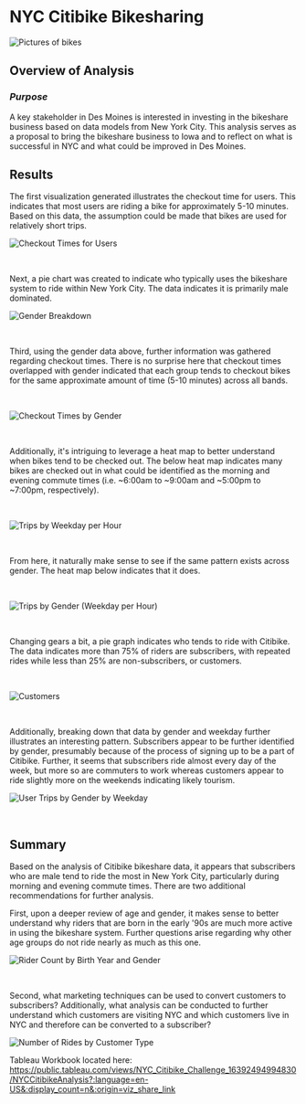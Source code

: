 # NYC Citibike Bikesharing

![Pictures of bikes](https://miro.medium.com/max/4096/1*GJ45uUnc49T-D5LdYn7CfQ.jpeg)

## **Overview of Analysis**

### ***Purpose***
A key stakeholder in Des Moines is interested in investing in the bikeshare business based on data models from New York City. This analysis serves as a proposal to bring the bikeshare business to Iowa and to reflect on what is successful in NYC and what could be improved in Des Moines.


## **Results**

The first visualization generated illustrates the checkout time for users. This indicates that most users are riding a bike for approximately 5-10 minutes. Based on this data, the assumption could be made that bikes are used for relatively short trips.

![Checkout Times for Users](https://user-images.githubusercontent.com/87885677/145687463-a14e3f9d-2b6f-48e0-a758-28641b1f0900.png)

<br>

Next, a pie chart was created to indicate who typically uses the bikeshare system to ride within New York City. The data indicates it is primarily male dominated.

![Gender Breakdown](https://user-images.githubusercontent.com/87885677/145687470-55278e07-6a69-48f9-835e-96d031e6c0ee.png)

<br>

Third, using the gender data above, further information was gathered regarding checkout times. There is no surprise here that checkout times overlapped with gender indicated that each group tends to checkout bikes for the same approximate amount of time (5-10 minutes) across all bands.

<br>

![Checkout Times by Gender](https://user-images.githubusercontent.com/87885677/145687503-e9ca2d59-6777-4791-a6f9-87ae8daf515f.png)

<br>

Additionally, it's intriguing to leverage a heat map to better understand when bikes tend to be checked out. The below heat map indicates many bikes are checked out in what could be identified as the morning and evening commute times (i.e. ~6:00am to ~9:00am and ~5:00pm to ~7:00pm, respectively).

<br>

![Trips by Weekday per Hour](https://user-images.githubusercontent.com/87885677/145687509-b7141442-6a84-4c62-b9c7-262c735e8fdf.png)

<br>

From here, it naturally make sense to see if the same pattern exists across gender. The heat map below indicates that it does.

<br>

![Trips by Gender (Weekday per Hour)](https://user-images.githubusercontent.com/87885677/145687512-2021db9c-db1d-49ba-ba1a-d37f733f427d.png)

<br>

Changing gears a bit, a pie graph indicates who tends to ride with Citibike. The data indicates more than 75% of riders are subscribers, with repeated rides while less than 25% are non-subscribers, or customers.

<br>

![Customers](https://user-images.githubusercontent.com/87885677/145687515-06891b03-ccfe-499c-ac9a-112aa33ec03c.png)

<br>

Additionally, breaking down that data by gender and weekday further illustrates an interesting pattern. Subscribers appear to be further identified by gender, presumably because of the process of signing up to be a part of Citibike. Further, it seems that subscribers ride almost every day of the week, but more so are commuters to work whereas customers appear to ride slightly more on the weekends indicating likely tourism.
<br>

![User Trips by Gender by Weekday](https://user-images.githubusercontent.com/87885677/145687517-42e317de-1852-43ee-99fe-de17c122734c.png)

<br>

## **Summary**

Based on the analysis of Citibike bikeshare data, it appears that subscribers who are male tend to ride the most in New York City, particularly during morning and evening commute times. There are two additional recommendations for further analysis. 

First, upon a deeper review of age and gender, it makes sense to better understand why riders that are born in the early '90s are much more active in using the bikeshare system. Further questions arise regarding why other age groups do not ride nearly as much as this one.

![Rider Count by Birth Year and Gender](https://user-images.githubusercontent.com/87885677/145687519-1c24d3b1-3f20-4d2a-be52-fd63d4a674b2.png)

<br>

Second, what marketing techniques can be used to convert customers to subscribers? Additionally, what analysis can be conducted to further understand which customers are visiting NYC and which customers live in NYC and therefore can be converted to a subscriber?

![Number of Rides by Customer Type](https://user-images.githubusercontent.com/87885677/145687527-f88c5a10-c70e-41ec-a96a-9e824d174bc3.png)

Tableau Workbook located here: https://public.tableau.com/views/NYC_Citibike_Challenge_16392494994830/NYCCitibikeAnalysis?:language=en-US&:display_count=n&:origin=viz_share_link 

